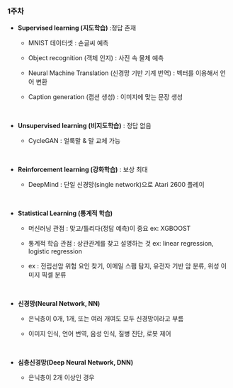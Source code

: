 ### 1주차
- **Supervised learning (지도학습)** :정답 존재

    - MNIST 데이터셋 : 손글씨 예측
   
    - Object recognition (객체 인지) : 사진 속 물체 예측
   
    - Neural Machine Translation (신경망 기반 기계 번역) : 벡터를 이용해서 언어 변환 
   
    - Caption generation (캡션 생성) : 이미지에 맞는 문장 생성

<br/>

- **Unsupervised learning (비지도학습)** : 정답 없음

    - CycleGAN : 얼룩말 & 말 교체 가능 

<br/>

- **Reinforcement learning (강화학습)** : 보상 최대

    - DeepMind : 단일 신경망(single network)으로 Atari 2600 플레이

 <br/>
 
- **Statistical Learning (통계적 학습)**

    - 머신러닝 관점 : 맞고/틀리다(정답 예측)이 중요 ex: XGBOOST

    - 통계적 학습 관점 : 상관관계를 찾고 설명하는 것 ex: linear regression, logistic regression
      
    - ex : 전립선암 위험 요인 찾기, 이메일 스팸 탐지, 유전자 기반 암 분류, 위성 이미지 픽셀 분류

<br/>

- **신경망(Neural Network, NN)**

    - 은닉층이 0개, 1개, 또는 여러 개여도 모두 신경망이라고 부름
 
    - 이미지 인식, 언어 번역, 음성 인식, 질병 진단, 로봇 제어

<br/>

- **심층신경망(Deep Neural Network, DNN)**

    - 은닉층이 2개 이상인 경우
